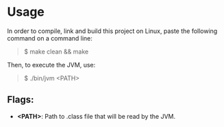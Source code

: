 # Usage

In order to compile, link and build this project on Linux, paste the following command on a command line:

> $ make clean && make

Then, to execute the JVM, use:

> $ ./bin/jvm \<PATH\>

## Flags:

- **\<PATH\>**: Path to .class file that will be read by the JVM.